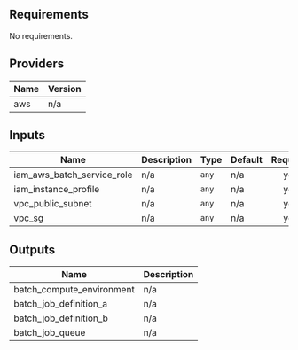 ## Requirements

No requirements.

## Providers

| Name | Version |
|------|---------|
| aws | n/a |

## Inputs

| Name | Description | Type | Default | Required |
|------|-------------|------|---------|:--------:|
| iam\_aws\_batch\_service\_role | n/a | `any` | n/a | yes |
| iam\_instance\_profile | n/a | `any` | n/a | yes |
| vpc\_public\_subnet | n/a | `any` | n/a | yes |
| vpc\_sg | n/a | `any` | n/a | yes |

## Outputs

| Name | Description |
|------|-------------|
| batch\_compute\_environment | n/a |
| batch\_job\_definition\_a | n/a |
| batch\_job\_definition\_b | n/a |
| batch\_job\_queue | n/a |

